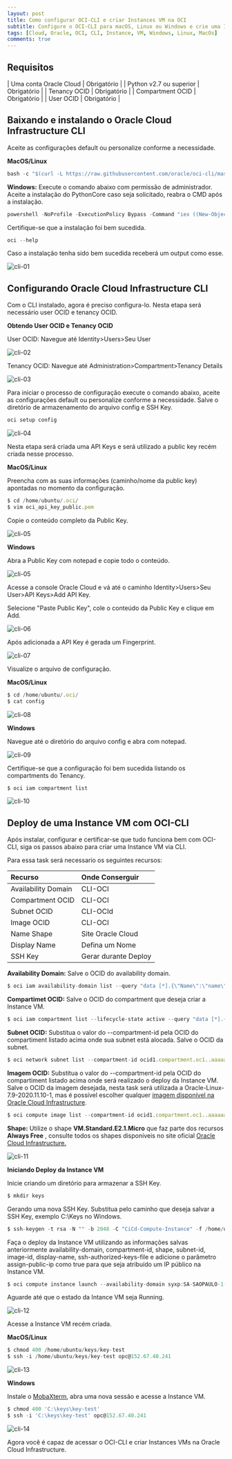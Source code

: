 ```yaml
---
layout: post
title: Como configurar OCI-CLI e criar Instances VM na OCI
subtitle: Configure o OCI-CLI para macOS, Linux ou Windows e crie uma Instance VM via CLI na Oracle Cloud Infrastructure
tags: [Cloud, Oracle, OCI, CLI, Instance, VM, Windows, Linux, MacOs]
comments: true
---
```


## Requisitos

| Uma conta Oracle Cloud | Obrigatório |
| Python v2.7 ou superior | Obrigatório |
| Tenancy OCID | Obrigatório |
| Compartment OCID | Obrigatório |
| User OCID | Obrigatório |

## Baixando e instalando o Oracle Cloud Infrastructure CLI

Aceite as configurações default ou personalize conforme a necessidade.

**MacOS/Linux**  
```javascript
bash -c "$(curl -L https://raw.githubusercontent.com/oracle/oci-cli/master/scripts/install/install.sh)"
```

**Windows:** Execute o comando abaixo com permissão de administrador. Aceite a instalação do PythonCore caso seja solicitado, reabra o CMD após a instalação.
```javascript
powershell -NoProfile -ExecutionPolicy Bypass -Command "iex ((New-Object System.Net.WebClient).DownloadString('https://raw.githubusercontent.com/oracle/oci-cli/master/scripts/install/install.ps1'))"
```

Certifique-se que a instalação foi bem sucedida. 

```javascript
oci --help
```

Caso a instalação tenha sido bem sucedida receberá um output como esse.

![cli-01](https://objectstorage.sa-saopaulo-1.oraclecloud.com/p/R5Q-v1grMpuKQTAdLMApTfSCh8OK5j4W3ZtOiJ_hhrnvlhOKNPmlgujioqxhpvnF/n/gr8gkzaf8nit/b/bucket-euoraf4-site/o/2020-11-30-Configurando-OCI-CLI/cli-01.png)

## Configurando Oracle Cloud Infrastructure CLI

Com o CLI instalado, agora é preciso configura-lo. Nesta etapa será necessário user OCID e tenancy OCID.

**Obtendo User OCID e Tenancy OCID** 

User OCID: Navegue até Identity>Users>Seu User

![cli-02](https://objectstorage.sa-saopaulo-1.oraclecloud.com/p/jTQcwLHf8e2tQKYsXMZmlHuuyFH06JCYJTYEL1lvCYcjVrIt0CRF082Qm4oHnnj0/n/gr8gkzaf8nit/b/bucket-euoraf4-site/o/2020-11-30-Configurando-OCI-CLI/cli-02.png)

Tenancy OCID: Navegue até Administration>Compartment>Tenancy Details

![cli-03](https://objectstorage.sa-saopaulo-1.oraclecloud.com/p/1n38wKfEf0w-BErgc9ZY5EeLe0SOEglJiA3XE9WT1Fq2T0sjRTNp2VrDS7THnoCz/n/gr8gkzaf8nit/b/bucket-euoraf4-site/o/2020-11-30-Configurando-OCI-CLI/cli-03.png)

Para iniciar o processo de configuração execute o comando abaixo, aceite as configurações default ou personalize conforme a necessidade. Salve o diretório de armazenamento do arquivo config e SSH Key.

```javascript
oci setup config
```
![cli-04](https://objectstorage.sa-saopaulo-1.oraclecloud.com/p/OfpO6KKw9UbfjCEAaHV0xvtq4C6oOLjhmA4BOxD5cY0sai-k-aHfdbvS7MogkaE3/n/gr8gkzaf8nit/b/bucket-euoraf4-site/o/2020-11-30-Configurando-OCI-CLI/cli-04.png)

Nesta etapa será criada uma API Keys e será utilizado a public key recém criada nesse processo.

**MacOS/Linux**

Preencha com as suas informações (caminho/nome da public key) apontadas no momento da configuração.

```javascript
$ cd /home/ubuntu/.oci/
$ vim oci_api_key_public.pem 
```
Copie o conteúdo completo da Public Key.

![cli-05](https://objectstorage.sa-saopaulo-1.oraclecloud.com/p/xv26tqbPsJntUwCGilSQMhUjwJM1G4TbD5bcW1qRaU5UUnbx6KtcaG06ImjPZ130/n/gr8gkzaf8nit/b/bucket-euoraf4-site/o/2020-11-30-Configurando-OCI-CLI/cli-05.png)

**Windows**

Abra a Public Key com notepad e copie todo o conteúdo.

![cli-05](https://objectstorage.sa-saopaulo-1.oraclecloud.com/p/xv26tqbPsJntUwCGilSQMhUjwJM1G4TbD5bcW1qRaU5UUnbx6KtcaG06ImjPZ130/n/gr8gkzaf8nit/b/bucket-euoraf4-site/o/2020-11-30-Configurando-OCI-CLI/cli-05.png)

Acesse a console Oracle Cloud e vá até o caminho Identity>Users>Seu User>API Keys>Add API Key.

Selecione "Paste Public Key", cole o conteúdo da Public Key e clique em Add.

![cli-06](https://objectstorage.sa-saopaulo-1.oraclecloud.com/p/-vYmSNY9tlIsirHCmrTFpzk78Y0dYM9KYvfFO2gO9zoDb909ouPpiga7Vrlj98S5/n/gr8gkzaf8nit/b/bucket-euoraf4-site/o/2020-11-30-Configurando-OCI-CLI/cli-06.png)

Após adicionada a API Key é gerada um Fingerprint. 

![cli-07](https://objectstorage.sa-saopaulo-1.oraclecloud.com/p/WIv_A6X6rBOnY4wWpTFa39xRJtLYXJP9nXL_Bus5H5mNSzTFnNb1bBogGt_xZ3f1/n/gr8gkzaf8nit/b/bucket-euoraf4-site/o/2020-11-30-Configurando-OCI-CLI/cli-07.png)

Visualize o arquivo de configuração.

**MacOS/Linux**

```javascript
$ cd /home/ubuntu/.oci/
$ cat config
```

![cli-08](https://objectstorage.sa-saopaulo-1.oraclecloud.com/p/PA1xwT1YdFs8uyfK1VtgbqKHHcKmIeyeLeOsprxWbXEBKjwFhMe5TXFLuk5u9BI7/n/gr8gkzaf8nit/b/bucket-euoraf4-site/o/2020-11-30-Configurando-OCI-CLI/cli-08.png)

**Windows**

Navegue até o diretório do arquivo config e abra com notepad.

![cli-09](https://objectstorage.sa-saopaulo-1.oraclecloud.com/p/vxG8Srd2nTULCGoA5VbanwE4ZTSVW5Hg7QNUEZJ-t8EprOQkH1occ7T_JpKxA3G8/n/gr8gkzaf8nit/b/bucket-euoraf4-site/o/2020-11-30-Configurando-OCI-CLI/cli-09.png)

Certifique-se que a configuração foi bem sucedida listando os compartments do Tenancy.

```javascript
$ oci iam compartment list
```

![cli-10](https://objectstorage.sa-saopaulo-1.oraclecloud.com/p/7Z6bf47oRoEanLwvqYKyfKqFmVTKhubaUo29OQtfVqDNQ5yRYvfk158yVr9pTWlI/n/gr8gkzaf8nit/b/bucket-euoraf4-site/o/2020-11-30-Configurando-OCI-CLI/cli-10.png)

## Deploy de uma Instance VM com OCI-CLI

Após instalar, configurar e certificar-se que tudo funciona bem com OCI-CLI, siga os passos abaixo para criar uma Instance VM via CLI.

Para essa task será necessario os seguintes recursos:

| Recurso | Onde Conserguir |
| :------ |:--- |
| Availability Domain | CLI-OCI |
| Compartment OCID | CLI-OCI |
| Subnet OCID | CLI-OCId |
| Image OCID | CLI-OCI |
| Name Shape | Site Oracle Cloud |
| Display Name | Defina um Nome | 
| SSH Key | Gerar durante Deploy |

**Availability Domain:** Salve o OCID do availability domain.

```javascript
$ oci iam availability-domain list --query "data [*].{\"Name\":\"name\"}" --output table
```

**Compartimet OCID:** Salve o OCID do compartment que deseja criar a Instance VM.

```javascript
$ oci iam compartment list --lifecycle-state active --query "data [*].{\"Name\":\"name\",\"id\":\"id\"}" --output table
```

**Subnet OCID:** Substitua o valor do --compartment-id pela OCID do compartiment listado acima onde sua subnet está alocada. Salve o OCID da subnet.

```javascript
$ oci network subnet list --compartment-id ocid1.compartment.oc1..aaaaaaaa2tjqxvk2oxw45php23trjixcrzwb3bhzhcw4qqjpjcpvozny6mza --query "data [*].{\"Name\":\"display-name\",\"id\":\"id\"}" --output table
```

**Imagem OCID:** Substitua o valor do --compartment-id pela OCID do compartiment listado acima onde será realizado o deploy da Instance VM. Salve o OCID da imagem desejada, nesta task será utilizada a Oracle-Linux-7.9-2020.11.10-1, mas é possível escolher qualquer [imagem disponível na Oracle Cloud Infrastructure](https://docs.cloud.oracle.com/en-us/iaas/images/).

```javascript
$ oci compute image list --compartment-id ocid1.compartment.oc1..aaaaaaaayu2eqzztrf7nrvi2dc5h2vl2rw2xoqphiucblfg7ossq7rzc5wsq --query "data [?contains(\"display-name\",'Oracle-Linux-7.9')].{\"IMAGE\":\"display-name\",\"ID\":\"id\"}" --output table
```

**Shape:** Utilize o shape **VM.Standard.E2.1.Micro** que faz parte dos recursos **Always Free** , consulte todos os shapes disponíveis no site oficial [Oracle Cloud Infrastructure.](https://docs.cloud.oracle.com/en-us/iaas/Content/Compute/References/computeshapes.htm)

![cli-11](https://objectstorage.sa-saopaulo-1.oraclecloud.com/p/ipvT0uOwAYjzTClJfHrfloPPcZcF9fiSDoCKCCiVBM7jQVJ7u2Exwsq9s1NUHMhA/n/gr8gkzaf8nit/b/bucket-euoraf4-site/o/2020-11-30-Configurando-OCI-CLI/cli-11.png)

**Iniciando Deploy da Instance VM**

Inicie criando um diretório para armazenar a SSH Key.

```javascript
$ mkdir keys
```

Gerando uma nova SSH Key. Substitua pelo caminho que deseja salvar a SSH Key, exemplo C:\Keys no Windows. 

```javascript
$ ssh-keygen -t rsa -N "" -b 2048 -C "CiCd-Compute-Instance" -f /home/ubuntu/keys/key-test
```

Faça o deploy da Instance VM utilizando as informações salvas anteriormente availability-domain, compartment-id, shape, subnet-id, image-id, display-name, ssh-authorized-keys-file e adicione o parâmetro assign-public-ip como true para que seja atribuído um IP público na Instance VM.

```javascript
$ oci compute instance launch --availability-domain syxp:SA-SAOPAULO-1-AD-1 --compartment-id ocid1.compartment.oc1..aaaaaaaa2tjqxvk2oxw45php23trjixcrzwb3bhzhcw4qqjpjcpvozny6mza --shape VM.Standard.E2.1.Micro --subnet-id ocid1.subnet.oc1.sa-saopaulo-1.aaaaaaaa2j4d7too2lkyjtlzujdegwl3m37tpoqxilnsyunykc2nh3fy65kq --image-id ocid1.image.oc1.sa-saopaulo-1.aaaaaaaa7inha53kcyutiqdbz3w4gvms2ab5z3bc624loheugh7fbvg4wada --assign-public-ip true --display-name instance-vm-teste --ssh-authorized-keys-file /home/ubuntu/keys/key-test.pub
```

Aguarde até que o estado da Intance VM seja Running.

![cli-12](https://objectstorage.sa-saopaulo-1.oraclecloud.com/p/v5WENWAKlT54Rd_dSRSt6_0lBB00FCehl2oXwITcMwYXQyzaGhsOuiwuSquYL7c0/n/gr8gkzaf8nit/b/bucket-euoraf4-site/o/2020-11-30-Configurando-OCI-CLI/cli-12.png)

Acesse a Instance VM recém criada.

**MacOS/Linux**

```javascript
$ chmod 400 /home/ubuntu/keys/key-test
$ ssh -i /home/ubuntu/keys/key-test opc@152.67.40.241
```

![cli-13](https://objectstorage.sa-saopaulo-1.oraclecloud.com/p/V8QXPYRNP8g9ZLUK13BRtam-RSk72Knjal9E07wBv86UEdC-SLlCod4D3Bw2gcGU/n/gr8gkzaf8nit/b/bucket-euoraf4-site/o/2020-11-30-Configurando-OCI-CLI/cli-13.png)

**Windows**

Instale o [MobaXterm](https://mobaxterm.mobatek.net/), abra uma nova sessão e acesse a Instance VM.

```javascript
$ chmod 400 'C:\keys\key-test'
$ ssh -i 'C:\keys\key-test' opc@152.67.40.241
```

![cli-14](https://objectstorage.sa-saopaulo-1.oraclecloud.com/p/QgtX0qJGOS3Sfil9Oi6Kcfwv5jBc7HXjcmlYHcRj9bG_ruBnQrivWbkZqTFXQ676/n/gr8gkzaf8nit/b/bucket-euoraf4-site/o/2020-11-30-Configurando-OCI-CLI/cli-14.png)

Agora você é capaz de acessar o OCI-CLI e criar Instances VMs na Oracle Cloud Infrastructure.









